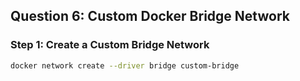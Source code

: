 ## Question 6: Custom Docker Bridge Network

### Step 1: Create a Custom Bridge Network
```bash
docker network create --driver bridge custom-bridge

